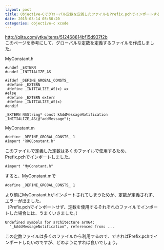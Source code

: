 ```yaml
---
layout: post
title: Objective-Cでグローバル定数を定義したファイルをPrefix.pchでインポートする方法
date: 2015-03-14 05:50:20
categories: objective-c xcode
---
```

<p><a href="http://qiita.com/ytka/items/512468814bf15d937f2b" rel="nofollow">http://qiita.com/ytka/items/512468814bf15d937f2b</a><br>
このページを参考にして、グローバルな定数を定義するファイルを作成しました。</p>

<p>MyConstant.h</p>

<pre><code>#undef _EXTERN
#undef _INITIALIZE_AS

#ifdef _DEFINE_GROBAL_CONSTS_
 #define _EXTERN
 #define _INITIALIZE_AS(x) =x
#else
 #define _EXTERN extern
 #define _INITIALIZE_AS(x)
#endif

_EXTERN NSString* const kAddMessageNotification _INITIALIZE_AS(@"addMessage");
</code></pre>

<p>MyConstant.m</p>

<pre><code>#define _DEFINE_GROBAL_CONSTS_ 1
#import "RRGConstant.h"
</code></pre>

<p>このファイルで定義した定数は多くのファイルで使用するため、<br>
Prefix.pchでインポートしました。</p>

<pre><code>#import "MyConstant.h"
</code></pre>

<p>すると、MyConstant.mで</p>

<pre><code>#define _DEFINE_GROBAL_CONSTS_ 1
</code></pre>

<p>より前にMyConstant.hがインポートされてしまうためか、定数が定義されず、エラーが出ました。<br>
（Prefix.pchでインポートせず、定数を使用するそれぞれのファイルでインポートした場合には、うまくいきました。）</p>

<pre><code>Undefined symbols for architecture arm64:
  "_kAddMessageNotification", referenced from: ...
</code></pre>

<p>この定数ファイルは多くのファイルから利用するので、できればPrefix.pchでインポートしたいのですが、どのようにすれば良いでしょう。</p>
